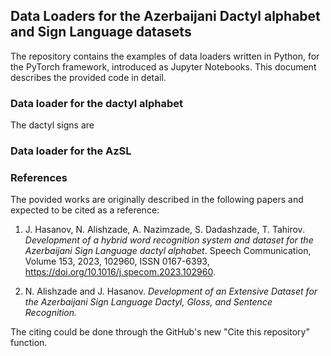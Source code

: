 ## Data Loaders for the Azerbaijani Dactyl alphabet and Sign Language datasets

The repository contains the examples of data loaders written in Python, for the PyTorch framework, introduced as Jupyter Notebooks. This document describes the provided code in detail.

### Data loader for the dactyl alphabet

The dactyl signs are 

### Data loader for the AzSL


### References
The povided works are originally described in the following papers and expected to be cited as a reference:

1. J. Hasanov, N. Alishzade, A. Nazimzade, S. Dadashzade, T. Tahirov. _Development of a hybrid word recognition system and dataset for the Azerbaijani Sign Language dactyl alphabet_. Speech Communication, Volume 153, 2023, 102960, ISSN 0167-6393, https://doi.org/10.1016/j.specom.2023.102960.

2. N. Alishzade and J. Hasanov. _Development of an Extensive Dataset for the Azerbaijani Sign Language Dactyl, Gloss, and Sentence Recognition._

The citing could be done through the GitHub's new "Cite this repository" function.

